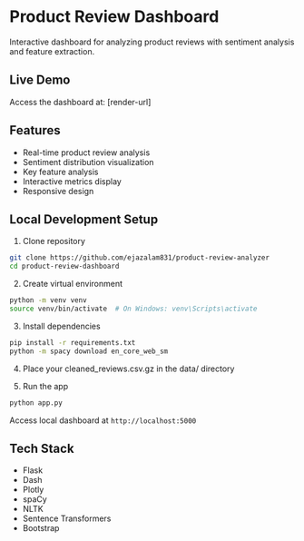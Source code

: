 # Product Review Dashboard

Interactive dashboard for analyzing product reviews with sentiment analysis and feature extraction.

## Live Demo
Access the dashboard at: [render-url]

## Features
- Real-time product review analysis
- Sentiment distribution visualization
- Key feature analysis
- Interactive metrics display
- Responsive design

## Local Development Setup
1. Clone repository
```bash
git clone https://github.com/ejazalam831/product-review-analyzer
cd product-review-dashboard
```

2. Create virtual environment
```bash
python -m venv venv
source venv/bin/activate  # On Windows: venv\Scripts\activate
```

3. Install dependencies
```bash
pip install -r requirements.txt
python -m spacy download en_core_web_sm
```

4. Place your cleaned_reviews.csv.gz in the data/ directory

5. Run the app
```bash
python app.py
```

Access local dashboard at `http://localhost:5000`

## Tech Stack
- Flask
- Dash
- Plotly
- spaCy
- NLTK
- Sentence Transformers
- Bootstrap